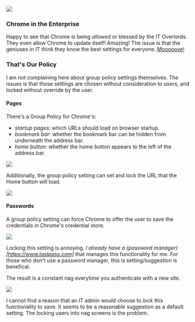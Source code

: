 <!--{Title:"A Group Policy Locks Startup Home Pages and Password Saving in Google Chrome",Intro:"You might find your Windows machine's Chrome settings set and locked by Windows Group Policy.",PublishedOn:"13-Apr-2015", Tags:["google-chrome","group-policy","registry","windows"]} -->

![](http://i.imgur.com/oUSrnwC.png)

### Chrome in the Enterprise

Happy to see that Chrome is being *allowed* or blessed by the IT Overlords. They even allow Chrome to update itself! Amazing!
The issue is that the geniuses in IT think they know the best settings for everyone. [Mooooove!](http://i.imgur.com/L5iCone.jpg)

### That's Our Policy 

I am not complaining here about group policy settings themselves. The issues is that those settings are chosen without consideration to users, and locked without override by the user.

#### Pages

There's a Group Policy for Chrome's:

- *startup pages*: which URLs should load on browser startup.
- *bookmark bar*: whether the bookmark bar can be hidden from underneath the address bar.
- *home button*: whether the home button appears to the left of the address bar.

<!-- break -->
![](http://i.imgur.com/U2ngOt5.png)

Additionally, the group policy setting can set and lock the URL that the Home button will load.

![](http://i.imgur.com/7a6d8ny.png)

#### Passwords

A group policy setting can force Chrome to offer the user to save the credentials in Chrome's credential store.

![](http://i.imgur.com/JynVU24.jpg)

Locking this setting is annoying. *I already have a (password manager)[https://www.lastpass.com]* that manages this functionality for me. For those who don't use a password manager, this is setting/suggestion is benefical. 

The result is a constant nag everytime you authenticate with a new site.

![](http://i.imgur.com/8mi9A7H.png)

I cannot find a reason that an IT admin would choose to *lock* this functionality to save. It seems to be a reasonable suggestion as a default setting. The locking users into nag screens is the problem.
